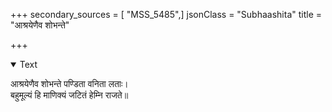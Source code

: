 +++
secondary_sources = [ "MSS_5485",]
jsonClass = "Subhaashita"
title = "आश्रयेणैव शोभन्ते"

+++

<details open><summary>Text</summary>

आश्रयेणैव शोभन्ते पण्डिता वनिता लताः।  
बहुमूल्यं हि माणिक्यं जटितं हेम्नि राजते॥
</details>
